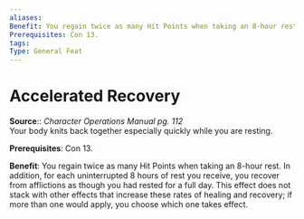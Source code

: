 ```yaml
---
aliases: 
Benefit: You regain twice as many Hit Points when taking an 8-hour rest. In addition, for each uninterrupted 8 hours of rest you receive, you recover from afflictions as though you had rested for a full day. This effect does not stack with other effects that increase these rates of healing and recovery; if more than one would apply, you choose which one takes effect.
Prerequisites: Con 13.
tags: 
Type: General Feat
---
```


# Accelerated Recovery

**Source**:: _Character Operations Manual pg. 112_  
Your body knits back together especially quickly while you are resting.

**Prerequisites**: Con 13.

**Benefit**: You regain twice as many Hit Points when taking an 8-hour rest. In addition, for each uninterrupted 8 hours of rest you receive, you recover from afflictions as though you had rested for a full day. This effect does not stack with other effects that increase these rates of healing and recovery; if more than one would apply, you choose which one takes effect.
